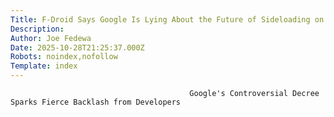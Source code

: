 ```yaml
---
Title: F-Droid Says Google Is Lying About the Future of Sideloading on Android
Description: 
Author: Joe Fedewa
Date: 2025-10-28T21:25:37.000Z
Robots: noindex,nofollow
Template: index
---
```


                                            Google's Controversial Decree Sparks Fierce Backlash from Developers
                                        